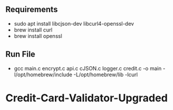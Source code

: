 ## Requirements
- sudo apt install libcjson-dev libcurl4-openssl-dev
- brew install curl
- brew install openssl


## Run File
- gcc main.c encrypt.c api.c cJSON.c logger.c credit.c -o main -I/opt/homebrew/include -L/opt/homebrew/lib -lcurl
# Credit-Card-Validator-Upgraded
